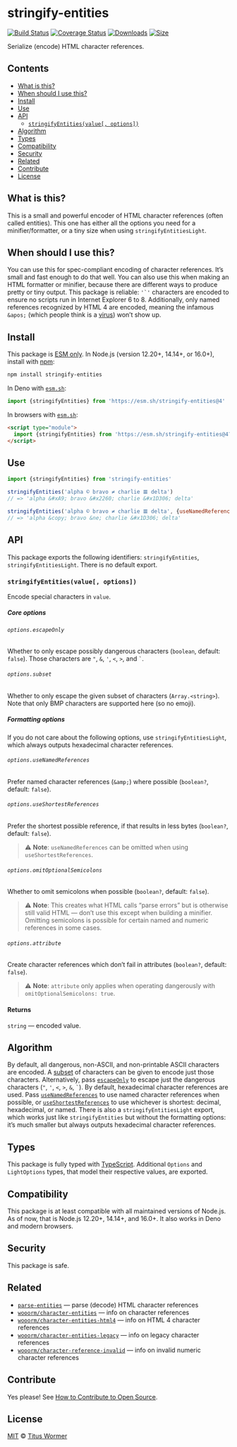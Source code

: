 # stringify-entities

[![Build Status][build-badge]][build]
[![Coverage Status][coverage-badge]][coverage]
[![Downloads][downloads-badge]][downloads]
[![Size][size-badge]][size]

Serialize (encode) HTML character references.

## Contents

*   [What is this?](#what-is-this)
*   [When should I use this?](#when-should-i-use-this)
*   [Install](#install)
*   [Use](#use)
*   [API](#api)
    *   [`stringifyEntities(value[, options])`](#stringifyentitiesvalue-options)
*   [Algorithm](#algorithm)
*   [Types](#types)
*   [Compatibility](#compatibility)
*   [Security](#security)
*   [Related](#related)
*   [Contribute](#contribute)
*   [License](#license)

## What is this?

This is a small and powerful encoder of HTML character references (often called
entities).
This one has either all the options you need for a minifier/formatter, or a
tiny size when using `stringifyEntitiesLight`.

## When should I use this?

You can use this for spec-compliant encoding of character references.
It’s small and fast enough to do that well.
You can also use this when making an HTML formatter or minifier, because there
are different ways to produce pretty or tiny output.
This package is reliable: ``'`'`` characters are encoded to ensure no scripts
run in Internet Explorer 6 to 8.
Additionally, only named references recognized by HTML 4 are encoded, meaning
the infamous `&apos;` (which people think is a [virus][]) won’t show up.

## Install

This package is [ESM only][esm].
In Node.js (version 12.20+, 14.14+, or 16.0+), install with [npm][]:

```sh
npm install stringify-entities
```

In Deno with [`esm.sh`][esmsh]:

```js
import {stringifyEntities} from 'https://esm.sh/stringify-entities@4'
```

In browsers with [`esm.sh`][esmsh]:

```html
<script type="module">
  import {stringifyEntities} from 'https://esm.sh/stringify-entities@4?bundle'
</script>
```

## Use

```js
import {stringifyEntities} from 'stringify-entities'

stringifyEntities('alpha © bravo ≠ charlie 𝌆 delta')
// => 'alpha &#xA9; bravo &#x2260; charlie &#x1D306; delta'

stringifyEntities('alpha © bravo ≠ charlie 𝌆 delta', {useNamedReferences: true})
// => 'alpha &copy; bravo &ne; charlie &#x1D306; delta'
```

## API

This package exports the following identifiers: `stringifyEntities`,
`stringifyEntitiesLight`.
There is no default export.

### `stringifyEntities(value[, options])`

Encode special characters in `value`.

##### Core options

###### `options.escapeOnly`

Whether to only escape possibly dangerous characters (`boolean`, default:
`false`).
Those characters are `"`, `&`, `'`, `<`, `>`, and `` ` ``.

###### `options.subset`

Whether to only escape the given subset of characters (`Array.<string>`).
Note that only BMP characters are supported here (so no emoji).

##### Formatting options

If you do not care about the following options, use `stringifyEntitiesLight`,
which always outputs hexadecimal character references.

###### `options.useNamedReferences`

Prefer named character references (`&amp;`) where possible (`boolean?`, default:
`false`).

###### `options.useShortestReferences`

Prefer the shortest possible reference, if that results in less bytes
(`boolean?`, default: `false`).

> ⚠️ **Note**: `useNamedReferences` can be omitted when using
> `useShortestReferences`.

###### `options.omitOptionalSemicolons`

Whether to omit semicolons when possible (`boolean?`, default: `false`).

> ⚠️ **Note**: This creates what HTML calls “parse errors” but is otherwise
> still valid HTML — don’t use this except when building a minifier.
> Omitting semicolons is possible for certain named and numeric references in
> some cases.

###### `options.attribute`

Create character references which don’t fail in attributes (`boolean?`, default:
`false`).

> ⚠️ **Note**: `attribute` only applies when operating dangerously with
> `omitOptionalSemicolons: true`.

#### Returns

`string` — encoded value.

## Algorithm

By default, all dangerous, non-ASCII, and non-printable ASCII characters are
encoded.
A [subset][] of characters can be given to encode just those characters.
Alternatively, pass [`escapeOnly`][escapeonly] to escape just the dangerous
characters (`"`, `'`, `<`, `>`, `&`, `` ` ``).
By default, hexadecimal character references are used.
Pass [`useNamedReferences`][named] to use named character references when
possible, or [`useShortestReferences`][short] to use whichever is shortest:
decimal, hexadecimal, or named.
There is also a `stringifyEntitiesLight` export, which works just like
`stringifyEntities` but without the formatting options: it’s much smaller but
always outputs hexadecimal character references.

## Types

This package is fully typed with [TypeScript][].
Additional `Options` and `LightOptions` types, that model their respective
values, are exported.

## Compatibility

This package is at least compatible with all maintained versions of Node.js.
As of now, that is Node.js 12.20+, 14.14+, and 16.0+.
It also works in Deno and modern browsers.

## Security

This package is safe.

## Related

*   [`parse-entities`](https://github.com/wooorm/parse-entities)
    — parse (decode) HTML character references
*   [`wooorm/character-entities`](https://github.com/wooorm/character-entities)
    — info on character references
*   [`wooorm/character-entities-html4`](https://github.com/wooorm/character-entities-html4)
    — info on HTML 4 character references
*   [`wooorm/character-entities-legacy`](https://github.com/wooorm/character-entities-legacy)
    — info on legacy character references
*   [`wooorm/character-reference-invalid`](https://github.com/wooorm/character-reference-invalid)
    — info on invalid numeric character references

## Contribute

Yes please!
See [How to Contribute to Open Source][contribute].

## License

[MIT][license] © [Titus Wormer][author]

<!-- Definitions -->

[build-badge]: https://github.com/wooorm/stringify-entities/workflows/main/badge.svg

[build]: https://github.com/wooorm/stringify-entities/actions

[coverage-badge]: https://img.shields.io/codecov/c/github/wooorm/stringify-entities.svg

[coverage]: https://codecov.io/github/wooorm/stringify-entities

[downloads-badge]: https://img.shields.io/npm/dm/stringify-entities.svg

[downloads]: https://www.npmjs.com/package/stringify-entities

[size-badge]: https://img.shields.io/bundlephobia/minzip/stringify-entities.svg

[size]: https://bundlephobia.com/result?p=stringify-entities

[npm]: https://docs.npmjs.com/cli/install

[esmsh]: https://esm.sh

[license]: license

[author]: https://wooorm.com

[esm]: https://gist.github.com/sindresorhus/a39789f98801d908bbc7ff3ecc99d99c

[typescript]: https://www.typescriptlang.org

[contribute]: https://opensource.guide/how-to-contribute/

[virus]: https://www.telegraph.co.uk/technology/advice/10516839/Why-do-some-apostrophes-get-replaced-with-andapos.html

[subset]: #optionssubset

[escapeonly]: #optionsescapeonly

[named]: #optionsusenamedreferences

[short]: #optionsuseshortestreferences
